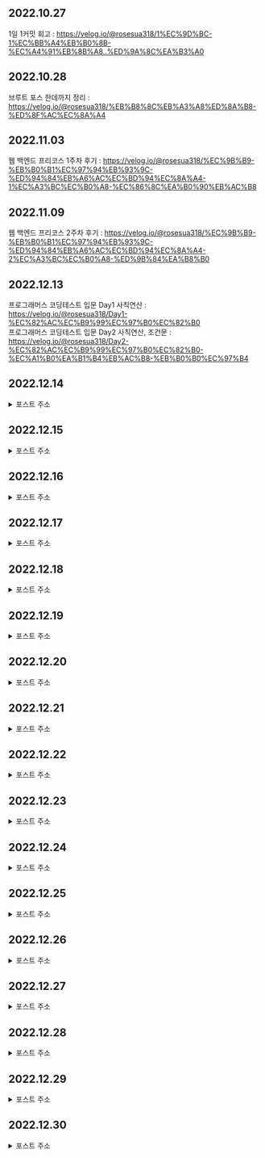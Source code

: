 ## 2022.10.27
1일 1커밋 회고 : https://velog.io/@rosesua318/1%EC%9D%BC-1%EC%BB%A4%EB%B0%8B-%EC%A4%91%EB%8B%A8..%ED%9A%8C%EA%B3%A0

## 2022.10.28
브루트 포스 한데까지 정리 : https://velog.io/@rosesua318/%EB%B8%8C%EB%A3%A8%ED%8A%B8-%ED%8F%AC%EC%8A%A4

## 2022.11.03
웹 백엔드 프리코스 1주차 후기 : https://velog.io/@rosesua318/%EC%9B%B9-%EB%B0%B1%EC%97%94%EB%93%9C-%ED%94%84%EB%A6%AC%EC%BD%94%EC%8A%A4-1%EC%A3%BC%EC%B0%A8-%EC%86%8C%EA%B0%90%EB%AC%B8

## 2022.11.09
웹 백엔드 프리코스 2주차 후기 : https://velog.io/@rosesua318/%EC%9B%B9-%EB%B0%B1%EC%97%94%EB%93%9C-%ED%94%84%EB%A6%AC%EC%BD%94%EC%8A%A4-2%EC%A3%BC%EC%B0%A8-%ED%9B%84%EA%B8%B0

## 2022.12.13
프로그래머스 코딩테스트 입문 Day1 사칙연산 : https://velog.io/@rosesua318/Day1-%EC%82%AC%EC%B9%99%EC%97%B0%EC%82%B0 <br>
프로그래머스 코딩테스트 입문 Day2 사칙연산, 조건문  : https://velog.io/@rosesua318/Day2-%EC%82%AC%EC%B9%99%EC%97%B0%EC%82%B0-%EC%A1%B0%EA%B1%B4%EB%AC%B8-%EB%B0%B0%EC%97%B4

## 2022.12.14

<details>
<summary>포스트 주소</summary>
<div markdown="1">

프로그래머스 코딩테스트 입문(3) : https://velog.io/@rosesua318/%EC%BD%94%EB%94%A9%ED%85%8C%EC%8A%A4%ED%8A%B8-%EC%9E%85%EB%AC%B8-%EB%AC%B8%EC%A0%9C3 <br>
프로그래머스 코딩테스트 입문 Day3 사칙연산, 배열, 수학 : https://velog.io/@rosesua318/Day3-%EC%82%AC%EC%B9%99%EC%97%B0%EC%82%B0-%EB%B0%B0%EC%97%B4-%EC%88%98%ED%95%99 <br>
프로그래머스 코딩테스트 입문 Day4 수학, 배열 : https://velog.io/@rosesua318/Day4-%EC%88%98%ED%95%99-%EB%B0%B0%EC%97%B4 <br>
프로그래머스 코딩테스트 입문(5) : https://velog.io/@rosesua318/%EC%BD%94%EB%94%A9%ED%85%8C%EC%8A%A4%ED%8A%B8-%EC%9E%85%EB%AC%B8-5 <br>
프로그래머스 코딩테스트 입문(6) : https://velog.io/@rosesua318/%EC%BD%94%EB%94%A9%ED%85%8C%EC%8A%A4%ED%8A%B8-%EC%9E%85%EB%AC%B86 <br>
프로그래머스 코딩테스트 입문(7) : https://velog.io/@rosesua318/%EC%BD%94%EB%94%A9%ED%85%8C%EC%8A%A4%ED%8A%B8-%EC%9E%85%EB%AC%B87 <br>
프로그래머스 코딩테스트 입문(8) : https://velog.io/@rosesua318/%EC%BD%94%EB%94%A9%ED%85%8C%EC%8A%A4%ED%8A%B8-%EC%9E%85%EB%AC%B88 <br>
프로그래머스 코딩테스트 입문(9) : https://velog.io/@rosesua318/%EC%BD%94%EB%94%A9%ED%85%8C%EC%8A%A4%ED%8A%B8-%EC%9E%85%EB%AC%B89 <br>
프로그래머스 코딩테스트 입문(10) : https://velog.io/@rosesua318/%EC%BD%94%EB%94%A9%ED%85%8C%EC%8A%A4%ED%8A%B8-%EC%9E%85%EB%AC%B810 <br>
프로그래머스 코딩테스트 입문(11) : https://velog.io/@rosesua318/%EC%BD%94%EB%94%A9%ED%85%8C%EC%8A%A4%ED%8A%B8-%EC%9E%85%EB%AC%B811 <br>
프로그래머스 코딩테스트 입문(12) : https://velog.io/@rosesua318/%EC%BD%94%EB%94%A9%ED%85%8C%EC%8A%A4%ED%8A%B8-%EC%9E%85%EB%AC%B812 <br>
프로그래머스 코딩테스트 입문(13) : https://velog.io/@rosesua318/%EC%BD%94%EB%94%A9%ED%85%8C%EC%8A%A4%ED%8A%B8-%EC%9E%85%EB%AC%B813 <br>
프로그래머스 코딩테스트 입문(14) : 
https://velog.io/@rosesua318/%EC%BD%94%EB%94%A9%ED%85%8C%EC%8A%A4%ED%8A%B8-%EC%9E%85%EB%AC%B814 <br>
프로그래머스 코딩테스트 입문(15) : https://velog.io/@rosesua318/%EC%BD%94%EB%94%A9%ED%85%8C%EC%8A%A4%ED%8A%B8-%EC%9E%85%EB%AC%B815

</div>
</details>

## 2022.12.15

<details>
<summary>포스트 주소</summary>
<div markdown="1">

프로그래머스 코딩테스트 입문 Day8 배열, 구현, 수학 : https://velog.io/@rosesua318/Day8-%EB%B0%B0%EC%97%B4-%EA%B5%AC%ED%98%84-%EC%88%98%ED%95%99 <br>
프로그래머스 코딩테스트 입문 Day9 수학, 문자열, 해시, 완전탐색, 조건문 : https://velog.io/@rosesua318/Day9%EC%88%98%ED%95%99-%EB%AC%B8%EC%9E%90%EC%97%B4-%ED%95%B4%EC%8B%9C-%EC%99%84%EC%A0%84%ED%83%90%EC%83%89-%EC%A1%B0%EA%B1%B4%EB%AC%B8 <br>
프로그래머스 코딩테스트 입문(16) : https://velog.io/@rosesua318/%EC%BD%94%EB%94%A9%ED%85%8C%EC%8A%A4%ED%8A%B8-%EC%9E%85%EB%AC%B816 <br>
프로그래머스 코딩테스트 입문(17) : https://velog.io/@rosesua318/%EC%BD%94%EB%94%A9%ED%85%8C%EC%8A%A4%ED%8A%B8-%EC%9E%85%EB%AC%B817 <br>
프로그래머스 코딩테스트 입문(18) : https://velog.io/@rosesua318/%EC%BD%94%EB%94%A9%ED%85%8C%EC%8A%A4%ED%8A%B8-%EC%9E%85%EB%AC%B818 <br>
  
</div>
</details>


## 2022.12.16

<details>
<summary>포스트 주소</summary>
<div markdown="1">

프로그래머스 코딩테스트 입문 Day 10 조건문, 배열, 수학, 시뮬레이션 : https://velog.io/@rosesua318/Day-10-%EC%A1%B0%EA%B1%B4%EB%AC%B8-%EB%B0%B0%EC%97%B4-%EC%88%98%ED%95%99-%EC%8B%9C%EB%AE%AC%EB%A0%88%EC%9D%B4%EC%85%98 <br>
프로그래머스 코딩테스트 입문(19) : https://velog.io/@rosesua318/%EC%BD%94%EB%94%A9%ED%85%8C%EC%8A%A4%ED%8A%B8-%EC%9E%85%EB%AC%B819 <br>
프로그래머스 코딩테스트 입문(20) : 
https://velog.io/@rosesua318/%EC%BD%94%EB%94%A9%ED%85%8C%EC%8A%A4%ED%8A%B8-%EC%9E%85%EB%AC%B820

</div>
</details>


## 2022.12.17

<details>
<summary>포스트 주소</summary>
<div markdown="1">

프로그래머스 연습문제 약수의 합 : https://velog.io/@rosesua318/%EC%95%BD%EC%88%98%EC%9D%98-%ED%95%A9-Java <br>
프로그래머스 연습문제 짝수와 홀수 : https://velog.io/@rosesua318/%EC%A7%9D%EC%88%98%EC%99%80-%ED%99%80%EC%88%98-Java <br>
프로그래머스 연습문제 평균 구하기 : https://velog.io/@rosesua318/%ED%8F%89%EA%B7%A0-%EA%B5%AC%ED%95%98%EA%B8%B0-Java <br>
프로그래머스 연습문제 자릿수 더하기 : https://velog.io/@rosesua318/%EC%9E%90%EB%A6%BF%EC%88%98-%EB%8D%94%ED%95%98%EA%B8%B0-Java <br>
프로그래머스 연습문제 자연수 뒤집어 배열로 만들기 : https://velog.io/@rosesua318/%EC%9E%90%EC%97%B0%EC%88%98-%EB%92%A4%EC%A7%91%EC%96%B4-%EB%B0%B0%EC%97%B4%EB%A1%9C-%EB%A7%8C%EB%93%A4%EA%B8%B0-Java <br>
프로그래머스 연습문제 정수 제곱근 판별 : https://velog.io/@rosesua318/%EC%A0%95%EC%88%98-%EC%A0%9C%EA%B3%B1%EA%B7%BC-%ED%8C%90%EB%B3%84 <br>
프로그래머스 연습문제 문자열 내 p와 y의 개수 : https://velog.io/@rosesua318/%EB%AC%B8%EC%9E%90%EC%97%B4-%EB%82%B4-p%EC%99%80-y%EC%9D%98-%EA%B0%9C%EC%88%98 <br>
프로그래머스 연습문제 x만큼 간격이 있는 n개의 숫자 : https://velog.io/@rosesua318/x%EB%A7%8C%ED%81%BC-%EA%B0%84%EA%B2%A9%EC%9D%B4-%EC%9E%88%EB%8A%94-n%EA%B0%9C%EC%9D%98-%EC%88%AB%EC%9E%90-Java <br>
프로그래머스 연습문제 문자열을 정수로 바꾸기 : https://velog.io/@rosesua318/%EB%AC%B8%EC%9E%90%EC%97%B4%EC%9D%84-%EC%A0%95%EC%88%98%EB%A1%9C-%EB%B0%94%EA%BE%B8%EA%B8%B0 <br>
프로그래머스 연습문제 하샤드 수 : https://velog.io/@rosesua318/%ED%95%98%EC%83%A4%EB%93%9C-%EC%88%98 <br>
프로그래머스 연습문제 정수 내림차순으로 배치하기 : https://velog.io/@rosesua318/%EC%A0%95%EC%88%98-%EB%82%B4%EB%A6%BC%EC%B0%A8%EC%88%9C%EC%9C%BC%EB%A1%9C-%EB%B0%B0%EC%B9%98%ED%95%98%EA%B8%B0-Java <br>
프로그래머스 연습문제 나머지가 1이 되는 수 찾기 : https://velog.io/@rosesua318/%EB%82%98%EB%A8%B8%EC%A7%80%EA%B0%80-1%EC%9D%B4-%EB%90%98%EB%8A%94-%EC%88%98-%EC%B0%BE%EA%B8%B0 <br>
프로그래머스 연습문제 두 정수 사이의 합 : https://velog.io/@rosesua318/%EB%91%90-%EC%A0%95%EC%88%98-%EC%82%AC%EC%9D%B4%EC%9D%98-%ED%95%A9 <br>
프로그래머스 연습문제 콜라츠 추측 : https://velog.io/@rosesua318/%EC%BD%9C%EB%9D%BC%EC%B8%A0-%EC%B6%94%EC%B8%A1-Java <br>
프로그래머스 연습문제 서울에서 김서방 찾기 : https://velog.io/@rosesua318/%EC%84%9C%EC%9A%B8%EC%97%90%EC%84%9C-%EA%B9%80%EC%84%9C%EB%B0%A9-%EC%B0%BE%EA%B8%B0-Java <br>
프로그래머스 연습문제 핸드폰 번호 가리기 : https://velog.io/@rosesua318/%ED%95%B8%EB%93%9C%ED%8F%B0-%EB%B2%88%ED%98%B8-%EA%B0%80%EB%A6%AC%EA%B8%B0-Java <br>
프로그래머스 연습문제 나누어 떨어지는 숫자 배열 : https://velog.io/@rosesua318/%EB%82%98%EB%88%84%EC%96%B4-%EB%96%A8%EC%96%B4%EC%A7%80%EB%8A%94-%EC%88%AB%EC%9E%90-%EB%B0%B0%EC%97%B4 <br>
프로그래머스 연습문제 제일 작은 수 제거하기 : https://velog.io/@rosesua318/%EC%A0%9C%EC%9D%BC-%EC%9E%91%EC%9D%80-%EC%88%98-%EC%A0%9C%EA%B1%B0%ED%95%98%EA%B8%B0-Java <br>
프로그래머스 연습문제 음양 더하기 : https://velog.io/@rosesua318/%EC%9D%8C%EC%96%91-%EB%8D%94%ED%95%98%EA%B8%B0-Java <br>
프로그래머스 연습문제 없는 숫자 더하기 : https://velog.io/@rosesua318/%EC%97%86%EB%8A%94-%EC%88%AB%EC%9E%90-%EB%8D%94%ED%95%98%EA%B8%B0-Java <br>
프로그래머스 연습문제 가운데 글자 가져오기 : https://velog.io/@rosesua318/%EA%B0%80%EC%9A%B4%EB%8D%B0-%EA%B8%80%EC%9E%90-%EA%B0%80%EC%A0%B8%EC%98%A4%EA%B8%B0-Java <br>
프로그래머스 연습문제 수박수박수박수박수박수? : https://velog.io/@rosesua318/%EC%88%98%EB%B0%95%EC%88%98%EB%B0%95%EC%88%98%EB%B0%95%EC%88%98%EB%B0%95%EC%88%98%EB%B0%95%EC%88%98 <br>
프로그래머스 연습문제 내적 : https://velog.io/@rosesua318/%EB%82%B4%EC%A0%81-Java <br>
</div>
</details>

## 2022.12.18

<details>
<summary>포스트 주소</summary>
<div markdown="1">

Eureka(spring-cloud-discovery) 프로젝트에 적용해보기 : https://velog.io/@rosesua318/Eurekaspring-cloud-discovery-%ED%94%84%EB%A1%9C%EC%A0%9D%ED%8A%B8%EC%97%90-%EC%A0%81%EC%9A%A9%ED%95%B4%EB%B3%B4%EA%B8%B0 <br>
Eureka를 이용한 서버 간 통신하기 (http 통신) + Swagger로도 테스트 : https://velog.io/@rosesua318/Eureka%EB%A5%BC-%EC%9D%B4%EC%9A%A9%ED%95%9C-%EC%84%9C%EB%B2%84-%EA%B0%84-%ED%86%B5%EC%8B%A0%ED%95%98%EA%B8%B0-http-%ED%86%B5%EC%8B%A0 <br>
Gateway & RabbitMQ 적용 결과 : https://velog.io/@rosesua318/Gateway-RabbitMQ-%EC%A0%81%EC%9A%A9-%EA%B2%B0%EA%B3%BC <br>
프로그래머스 연습문제 문자열 내림차순으로 배치하기 : https://velog.io/@rosesua318/%EB%AC%B8%EC%9E%90%EC%97%B4-%EB%82%B4%EB%A6%BC%EC%B0%A8%EC%88%9C%EC%9C%BC%EB%A1%9C-%EB%B0%B0%EC%B9%98%ED%95%98%EA%B8%B0-Java <br>

</div>
</details>

## 2022.12.19

<details>
<summary>포스트 주소</summary>
<div markdown="1">

프로그래머스 연습문제 약수의 개수와 덧셈 : https://velog.io/@rosesua318/%EC%95%BD%EC%88%98%EC%9D%98-%EA%B0%9C%EC%88%98%EC%99%80-%EB%8D%A7%EC%85%88-Java <br>
프로그래머스 연습문제 문자열 다루기 기본 : https://velog.io/@rosesua318/%EB%AC%B8%EC%9E%90%EC%97%B4-%EB%8B%A4%EB%A3%A8%EA%B8%B0-%EA%B8%B0%EB%B3%B8-Java <br>

</div>
</details>


## 2022.12.20

<details>
<summary>포스트 주소</summary>
<div markdown="1">

프로그래머스 연습문제 부족한 금액 계산하기 : https://velog.io/@rosesua318/%EB%B6%80%EC%A1%B1%ED%95%9C-%EA%B8%88%EC%95%A1-%EA%B3%84%EC%82%B0%ED%95%98%EA%B8%B0-Java <br>

</div>
</details>

## 2022.12.21

<details>
<summary>포스트 주소</summary>
<div markdown="1">

프로그래머스 연습문제 행렬의 덧셈 : https://velog.io/@rosesua318/%ED%96%89%EB%A0%AC%EC%9D%98-%EB%8D%A7%EC%85%88-Java <br>

</div>
</details>

## 2022.12.22

<details>
<summary>포스트 주소</summary>
<div markdown="1">

프로그래머스 연습문제 직사각형 별찍기 : https://velog.io/@rosesua318/%EC%A7%81%EC%82%AC%EA%B0%81%ED%98%95-%EB%B3%84%EC%B0%8D%EA%B8%B0-Java <br>

</div>
</details>


## 2022.12.23

<details>
<summary>포스트 주소</summary>
<div markdown="1">

프로그래머스 연습문제 최대공약수와 최소공배수 : https://velog.io/@rosesua318/%EC%B5%9C%EB%8C%80%EA%B3%B5%EC%95%BD%EC%88%98%EC%99%80-%EC%B5%9C%EC%86%8C%EA%B3%B5%EB%B0%B0%EC%88%98 <br>

</div>
</details>


## 2022.12.24

<details>
<summary>포스트 주소</summary>
<div markdown="1">

프로그래머스 연습문제 같은 숫자는 싫어 : https://velog.io/@rosesua318/%EA%B0%99%EC%9D%80-%EC%88%AB%EC%9E%90%EB%8A%94-%EC%8B%AB%EC%96%B4 <br>

</div>
</details>


## 2022.12.25

<details>
<summary>포스트 주소</summary>
<div markdown="1">

프로그래머스 연습문제 문자열 내 마음대로 정렬하기 : https://velog.io/@rosesua318/%EB%AC%B8%EC%9E%90%EC%97%B4-%EB%82%B4-%EB%A7%88%EC%9D%8C%EB%8C%80%EB%A1%9C-%EC%A0%95%EB%A0%AC%ED%95%98%EA%B8%B0-Java <br>

</div>
</details>


## 2022.12.26

<details>
<summary>포스트 주소</summary>
<div markdown="1">

프로그래머스 연습문제 K번째수 : https://velog.io/@rosesua318/K%EB%B2%88%EC%A7%B8%EC%88%98-Java <br>

</div>
</details>

## 2022.12.27

<details>
<summary>포스트 주소</summary>
<div markdown="1">

프로그래머스 연습문제 숫자 문자열과 영단어 : https://velog.io/@rosesua318/K%EB%B2%88%EC%A7%B8%EC%88%98-Javahttps://velog.io/@rosesua318/%EC%88%AB%EC%9E%90-%EB%AC%B8%EC%9E%90%EC%97%B4%EA%B3%BC-%EC%98%81%EB%8B%A8%EC%96%B4-Java <br>

</div>
</details>


## 2022.12.28

<details>
<summary>포스트 주소</summary>
<div markdown="1">

프로그래머스 연습문제 두 개 뽑아서 더하기 : https://velog.io/@rosesua318/%EB%91%90-%EA%B0%9C-%EB%BD%91%EC%95%84%EC%84%9C-%EB%8D%94%ED%95%98%EA%B8%B0 <br>

</div>
</details>

## 2022.12.29

<details>
<summary>포스트 주소</summary>
<div markdown="1">

프로그래머스 연습문제 소수 찾기 : https://velog.io/@rosesua318/%EC%86%8C%EC%88%98-%EC%B0%BE%EA%B8%B0-Java <br>

</div>
</details>


## 2022.12.30

<details>
<summary>포스트 주소</summary>
<div markdown="1">

프로그래머스 연습문제 아픈 동물 찾기 : https://velog.io/@rosesua318/%EC%95%84%ED%94%88-%EB%8F%99%EB%AC%BC-%EC%B0%BE%EA%B8%B0-SQL <br>

</div>
</details>
